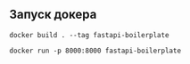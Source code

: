 ## Запуск докера
```shell
docker build . --tag fastapi-boilerplate

docker run -p 8000:8000 fastapi-boilerplate
```
